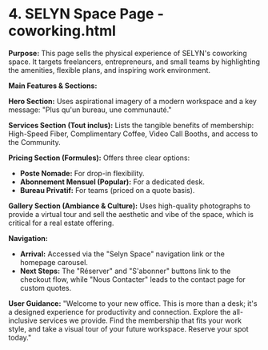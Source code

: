 # 4. SELYN Space Page - coworking.html

**Purpose:** This page sells the physical experience of SELYN's coworking space. It targets freelancers, entrepreneurs, and small teams by highlighting the amenities, flexible plans, and inspiring work environment.

**Main Features & Sections:**

**Hero Section:** Uses aspirational imagery of a modern workspace and a key message: "Plus qu'un bureau, une communauté."

**Services Section (Tout inclus):** Lists the tangible benefits of membership: High-Speed Fiber, Complimentary Coffee, Video Call Booths, and access to the Community.

**Pricing Section (Formules):** Offers three clear options:

*   **Poste Nomade:** For drop-in flexibility.
*   **Abonnement Mensuel (Popular):** For a dedicated desk.
*   **Bureau Privatif:** For teams (priced on a quote basis).

**Gallery Section (Ambiance & Culture):** Uses high-quality photographs to provide a virtual tour and sell the aesthetic and vibe of the space, which is critical for a real estate offering.

**Navigation:**

*   **Arrival:** Accessed via the "Selyn Space" navigation link or the homepage carousel.
*   **Next Steps:** The "Réserver" and "S'abonner" buttons link to the checkout flow, while "Nous Contacter" leads to the contact page for custom quotes.

**User Guidance:** "Welcome to your new office. This is more than a desk; it's a designed experience for productivity and connection. Explore the all-inclusive services we provide. Find the membership that fits your work style, and take a visual tour of your future workspace. Reserve your spot today."
